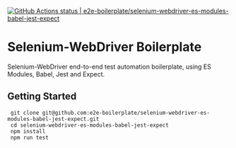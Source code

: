 [![GitHub Actions status | e2e-boilerplate/selenium-webdriver-es-modules-babel-jest-expect](https://github.com/e2e-boilerplate/selenium-webdriver-es-modules-babel-jest-expect/workflows/selenium-webdriver-es-modules-babel-jest-expect/badge.svg)](https://github.com/e2e-boilerplate/selenium-webdriver-es-modules-babel-jest-expect/actions?workflow=selenium-webdriver-es-modules-babel-jest-expect)
  # Selenium-WebDriver Boilerplate
  Selenium-WebDriver end-to-end test automation boilerplate, using ES Modules, Babel, Jest and Expect.
  ## Getting Started
  	 git clone git@github.com:e2e-boilerplate/selenium-webdriver-es-modules-babel-jest-expect.git 
	 cd selenium-webdriver-es-modules-babel-jest-expect 
	 npm install 
	 npm run test 
